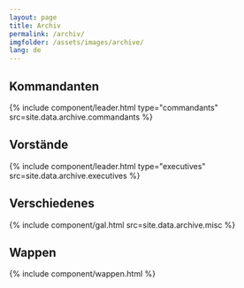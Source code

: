 ```yaml
---
layout: page
title: Archiv
permalink: /archiv/
imgfolder: /assets/images/archive/
lang: de
---
```


## Kommandanten
{% include component/leader.html type="commandants" src=site.data.archive.commandants %}

## Vorstände
{% include component/leader.html type="executives" src=site.data.archive.executives %}

## Verschiedenes
{% include component/gal.html src=site.data.archive.misc %}

## Wappen
{% include component/wappen.html %}
